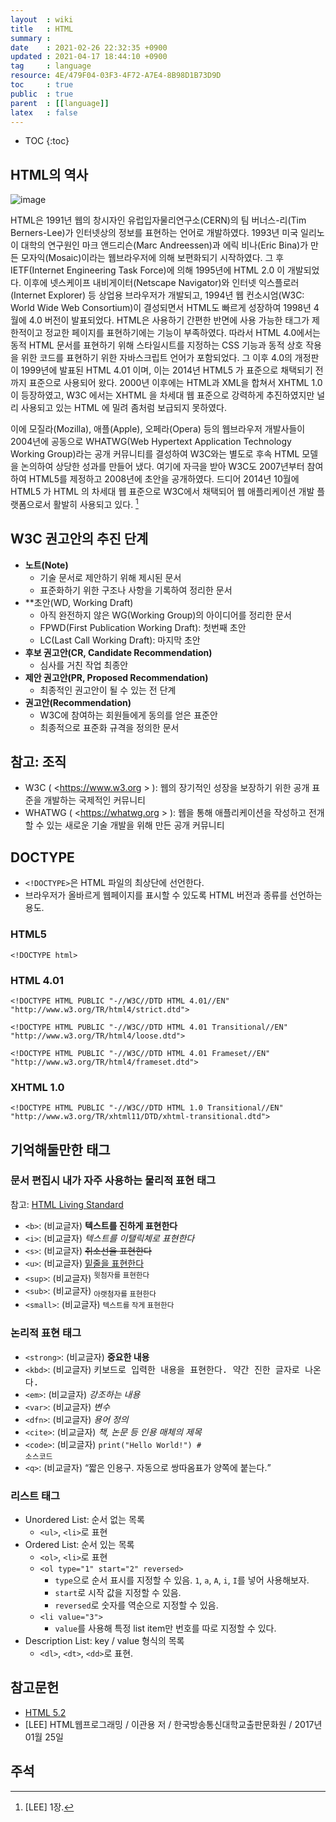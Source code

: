 ```yaml
---
layout  : wiki
title   : HTML
summary : 
date    : 2021-02-26 22:32:35 +0900
updated : 2021-04-17 18:44:10 +0900
tag     : language
resource: 4E/479F04-03F3-4F72-A7E4-8B98D1B73D9D
toc     : true
public  : true
parent  : [[language]]
latex   : false
---
```

* TOC
{:toc}

## HTML의 역사

>
![image]( /resource/wiki/html/109306749-f667a000-7882-11eb-88fe-0da4aa1c03b2.png )
>
HTML은 1991년 웹의 창시자인 유럽입자물리연구소(CERN)의 팀 버너스-리(Tim Berners-Lee)가 인터넷상의 정보를 표현하는 언어로 개발하였다.
1993년 미국 일리노이 대학의 연구원인 마크 앤드리슨(Marc Andreessen)과 에릭 비나(Eric Bina)가 만든 모자익(Mosaic)이라는 웹브라우저에 의해 보편화되기 시작하였다.
그 후 IETF(Internet Engineering Task Force)에 의해 1995년에 HTML 2.0 이 개발되었다.
이후에 넷스케이프 내비게이터(Netscape Navigator)와 인터넷 익스플로러(Internet Explorer) 등 상업용 브라우저가 개발되고,
1994년 웹 컨소시엄(W3C: World Wide Web Consortium)이 결성되면서 HTML도 빠르게 성장하여 1998년 4월에 4.0 버전이 발표되었다.
HTML은 사용하기 간편한 반면에 사용 가능한 태그가 제한적이고 정교한 페이지를 표현하기에는 기능이 부족하였다.
따라서 HTML 4.0에서는 동적 HTML 문서를 표현하기 위해 스타일시트를 지정하는 CSS 기능과 동적 상호 작용을 위한 코드를 표현하기 위한 자바스크립트 언어가 포함되었다.
그 이후 4.0의 개정판이 1999년에 발표된 HTML 4.01 이며, 이는 2014년 HTML5 가 표준으로 채택되기 전까지 표준으로 사용되어 왔다.
2000년 이후에는 HTML과 XML을 합쳐서 XHTML 1.0 이 등장하였고, W3C 에서는 XHTML 을 차세대 웹 표준으로 강력하게 추진하였지만
널리 사용되고 있는 HTML 에 밀려 좀처럼 보급되지 못하였다.
>
이에 모질라(Mozilla), 애플(Apple), 오페라(Opera) 등의 웹브라우저 개발사들이 2004년에
공동으로 WHATWG(Web Hypertext Application Technology Working Group)라는 공개 커뮤니티를 결성하여
W3C와는 별도로 후속 HTML 모델을 논의하여 상당한 성과를 만들어 냈다.
여기에 자극을 받아 W3C도 2007년부터 참여하여 HTML5를 제정하고 2008년에 초안을 공개하였다.
드디어 2014년 10월에 HTML5 가 HTML 의 차세대 웹 표준으로 W3C에서 채택되어 웹 애플리케이션 개발 플랫폼으로서 활발히 사용되고 있다.
[^LEE-1]

## W3C 권고안의 추진 단계

- **노트(Note)**
    - 기술 문서로 제안하기 위해 제시된 문서
    - 표준화하기 위한 구조나 사항을 기록하여 정리한 문서
- **초안(WD, Working Draft)
    - 아직 완전하지 않은 WG(Working Group)의 아이디어를 정리한 문서
    - FPWD(First Publication Working Draft): 첫번째 초안
    - LC(Last Call Working Draft): 마지막 초안
- **후보 권고안(CR, Candidate Recommendation)**
    - 심사를 거친 작업 최종안
- **제안 권고안(PR, Proposed Recommendation)**
    - 최종적인 권고안이 될 수 있는 전 단계
- **권고안(Recommendation)**
    - W3C에 참여하는 회원들에게 동의를 얻은 표준안
    - 최종적으로 표준화 규격을 정의한 문서

## 참고: 조직

- W3C ( <https://www.w3.org > ): 웹의 장기적인 성장을 보장하기 위한 공개 표준을 개발하는 국제적인 커뮤니티
- WHATWG ( <https://whatwg.org > ): 웹을 통해 애플리케이션을 작성하고 전개할 수 있는 새로운 기술 개발을 위해 만든 공개 커뮤니티

## DOCTYPE

- `<!DOCTYPE>`은 HTML 파일의 최상단에 선언한다.
- 브라우저가 올바르게 웹페이지를 표시할 수 있도록 HTML 버전과 종류를 선언하는 용도.

### HTML5

```
<!DOCTYPE html>
```

### HTML 4.01

```
<!DOCTYPE HTML PUBLIC "-//W3C//DTD HTML 4.01//EN" "http://www.w3.org/TR/html4/strict.dtd">
```

```
<!DOCTYPE HTML PUBLIC "-//W3C//DTD HTML 4.01 Transitional//EN" "http://www.w3.org/TR/html4/loose.dtd">
```

```
<!DOCTYPE HTML PUBLIC "-//W3C//DTD HTML 4.01 Frameset//EN" "http://www.w3.org/TR/html4/frameset.dtd">
```

### XHTML 1.0

```
<!DOCTYPE HTML PUBLIC "-//W3C//DTD HTML 1.0 Transitional//EN" "http://www.w3.org/TR/xhtml11/DTD/xhtml-transitional.dtd">
```

## 기억해둘만한 태그
### 문서 편집시 내가 자주 사용하는 물리적 표현 태그

참고: [HTML Living Standard]( https://html.spec.whatwg.org/multipage/text-level-semantics.html )

- `<b>`: (비교글자) <b>텍스트를 진하게 표현한다</b>
- `<i>`: (비교글자) <i>텍스트를 이탤릭체로 표현한다</i>
- `<s>`: (비교글자) <s>취소선을 표현한다</s>
- `<u>`: (비교글자) <u>밑줄을 표현한다</u>
- `<sup>`: (비교글자) <sup>윗첨자를 표현한다</sup>
- `<sub>`: (비교글자) <sub>아랫첨자를 표현한다</sub>
- `<small>`: (비교글자) <small>텍스트를 작게 표현한다</small>

### 논리적 표현 태그

- `<strong>`: (비교글자) <strong>중요한 내용</strong>
- `<kbd>`: (비교글자) <kbd>키보드로 입력한 내용을 표현한다. 약간 진한 글자로 나온다.</kbd>
- `<em>`: (비교글자) <em>강조하는 내용</em>
- `<var>`: (비교글자) <var>변수</var>
- `<dfn>`: (비교글자) <dfn>용어 정의</dfn>
- `<cite>`: (비교글자) <cite>책, 논문 등 인용 매체의 제목</cite>
- `<code>`: (비교글자) <code>print("Hello World!") # 소스코드</code>
- `<q>`: (비교글자) <q>짧은 인용구. 자동으로 쌍따옴표가 양쪽에 붙는다.</q>

### 리스트 태그

- Unordered List: 순서 없는 목록
    - `<ul>`, `<li>`로 표현
- Ordered List: 순서 있는 목록
    - `<ol>`, `<li>`로 표현
    - `<ol type="1" start="2" reversed>`
        - `type`으로 순서 표시를 지정할 수 있음. `1`, `a`, `A`, `i`, `I`를 넣어 사용해보자.
        - `start`로 시작 값을 지정할 수 있음.
        - `reversed`로 숫자를 역순으로 지정할 수 있음.
    - `<li value="3">`
        - `value`를 사용해 특정 list item만 번호를 따로 지정할 수 있다.
- Description List: key / value 형식의 목록
    - `<dl>`, `<dt>`, `<dd>`로 표현.

## 참고문헌

- [HTML 5.2]( https://www.w3.org/TR/html52/ )
- [LEE] HTML웹프로그래밍 / 이관용 저 / 한국방송통신대학교출판문화원 / 2017년 01월 25일

## 주석

[^LEE-1]: [LEE] 1장.

